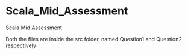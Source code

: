 # Scala_Mid_Assessment
Scala Mid Assessment

Both the files are inside the src folder, named Question1 and Question2 respectively
